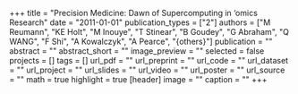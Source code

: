 +++
title = "Precision Medicine: Dawn of Supercomputing in ‘omics Research"
date = "2011-01-01"
publication_types = ["2"]
authors = ["M Reumann", "KE Holt", "M Inouye", "T Stinear", "B Goudey", "G Abraham", "Q WANG", "F Shi", "A Kowalczyk", "A Pearce", "{others}"]
publication = ""
abstract = ""
abstract_short = ""
image_preview = ""
selected = false
projects = []
tags = []
url_pdf = ""
url_preprint = ""
url_code = ""
url_dataset = ""
url_project = ""
url_slides = ""
url_video = ""
url_poster = ""
url_source = ""
math = true
highlight = true
[header]
image = ""
caption = ""
+++
